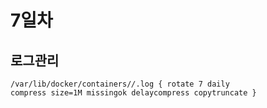 # 7일차

## 로그관리

<code><pre>/var/lib/docker/containers/*/*.log {
  rotate 7
  daily
  compress
  size=1M
  missingok
  delaycompress
  copytruncate
}
</pre></code>
